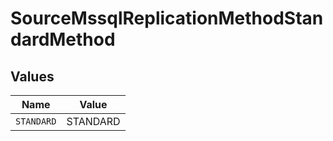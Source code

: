 # SourceMssqlReplicationMethodStandardMethod


## Values

| Name       | Value      |
| ---------- | ---------- |
| `STANDARD` | STANDARD   |